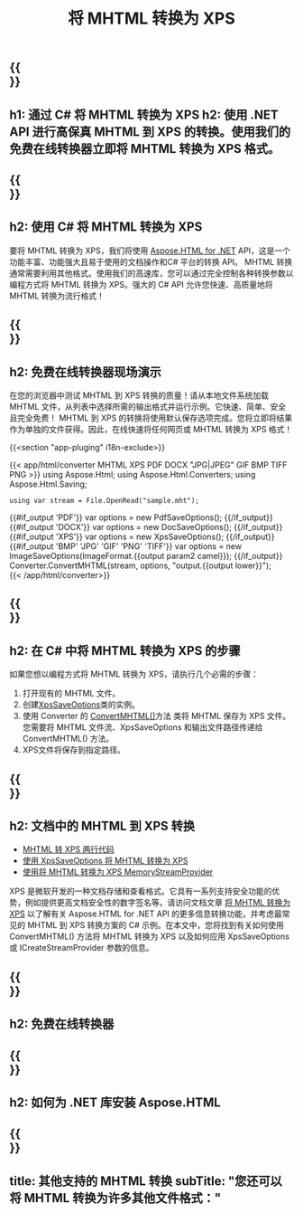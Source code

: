 ﻿---
translation: true
template: /templates/_template-conversion-child.md
title: 将 MHTML 转换为 XPS
description: 在 C# 中将 MHTML 转换为 XPS。在 ASP.NET 或任何 .NET 应用程序中轻松使用转换器 API。免费试用在线 MHTML 到 XPS 转换器！
url: /net/conversion/mhtml-to-xps/
family: html
platformtag: net
feature: conversion
informat: MHTML
outformat: XPS
otherformats: DOCX PDF GIF JPEG PNG TIFF BMP
---

{{<section banner>}}
---
h1: 通过 C# 将 MHTML 转换为 XPS
h2: 使用 .NET API 进行高保真 MHTML 到 XPS 的转换。使用我们的免费在线转换器立即将 MHTML 转换为 XPS 格式。
---

{{<section overview>}}
---
h2: 使用 C# 将 MHTML 转换为 XPS
---

要将 MHTML 转换为 XPS，我们将使用 [Aspose.HTML for .NET](https://products.aspose.com/html/net/) API，这是一个功能丰富、功能强大且易于使用的文档操作和C# 平台的转换 API。 MHTML 转换通常需要利用其他格式。使用我们的高速库，您可以通过完全控制各种转换参数以编程方式将 MHTML 转换为 XPS。强大的 C# API 允许您快速、高质量地将 MHTML 转换为流行格式！

{{<section demos>}}
---
h2: 免费在线转换器现场演示
---

在您的浏览器中测试 MHTML 到 XPS 转换的质量！请从本地文件系统加载 MHTML 文件，从列表中选择所需的输出格式并运行示例。它快速、简单、安全且完全免费！ MHTML 到 XPS 的转换将使用默认保存选项完成。您将立即将结果作为单独的文件获得。因此，在线快速将任何网页或 MHTML 转换为 XPS 格式！

{{<section "app-pluging" i18n-exclude>}}

{{< app/html/converter MHTML XPS PDF DOCX "JPG|JPEG" GIF BMP TIFF PNG >}}
using Aspose.Html;
using Aspose.Html.Converters;
using Aspose.Html.Saving;

    using var stream = File.OpenRead("sample.mht");
{{#if_output 'PDF'}}
    var options = new PdfSaveOptions();
{{/if_output}}
{{#if_output 'DOCX'}}
    var options = new DocSaveOptions();
{{/if_output}}
{{#if_output 'XPS'}}
    var options = new XpsSaveOptions();
{{/if_output}}
{{#if_output 'BMP' 'JPG' 'GIF' 'PNG' 'TIFF'}}
    var options = new ImageSaveOptions(ImageFormat.{{output param2 camel}});
{{/if_output}}
    Converter.ConvertMHTML(stream, options, "output.{{output lower}}");   
{{< /app/html/converter>}} 


{{<section steps>}}
---
h2: 在 C# 中将 MHTML 转换为 XPS 的步骤
---

如果您想以编程方式将 MHTML 转换为 XPS，请执行几个必需的步骤：

1. 打开现有的 MHTML 文件。
1. 创建[XpsSaveOptions](https://reference.aspose.com/html/net/aspose.html.saving/xpssaveoptions/)类的实例。
1. 使用 Converter 的 [ConvertMHTML()](https://reference.aspose.com/html/net/aspose.html.converters/converter/convertmhtml/#convertmhtml_29)方法 类将 MHTML 保存为 XPS 文件。您需要将 MHTML 文件流、XpsSaveOptions 和输出文件路径传递给 ConvertMHTML() 方法。
1. XPS文件将保存到指定路径。

{{<section documentation>}}
---
h2: 文档中的 MHTML 到 XPS 转换
---

  - <a href="https://docs.aspose.com/html/net/converting-between-formats/mhtml-to-xps/#mhtml-to-xps-by-two-lines-of-code" target="_blank">MHTML 转 XPS 两行代码</a>
  - <a href="https://docs.aspose.com/html/net/converting-between-formats/mhtml-to-xps/#convert-mhtml-to-xps-using-xpssaveoptions" target="_blank" >使用 XpsSaveOptions 将 MHTML 转换为 XPS</a>
  - <a href="https://docs.aspose.com/html/net/converting-between-formats/mhtml-to-xps/#output-stream-providers" target="_blank">使用将 MHTML 转换为 XPS MemoryStreamProvider</a>

XPS 是微软开发的一种文档存储和查看格式。它具有一系列支持安全功能的优势，例如提供更高文档安全性的数字签名等。请访问文档文章 [将 MHTML 转换为 XPS](https://docs.aspose.com/html/net/converting-between-formats/mhtml-to-xps/) 以了解有关 Aspose.HTML for .NET API 的更多信息转换功能，并考虑最常见的 MHTML 到 XPS 转换方案的 C# 示例。在本文中，您将找到有关如何使用 ConvertMHTML() 方法将 MHTML 转换为 XPS 以及如何应用 XpsSaveOptions 或 ICreateStreamProvider 参数的信息。

{{<section online-converters>}}
---
h2: 免费在线转换器
---

{{<section get-started>}}
---
h2: 如何为 .NET 库安装 Aspose.HTML
---

{{<section other-conversions>}}
---
title: 其他支持的 MHTML 转换
subTitle: "您还可以将 MHTML 转换为许多其他文件格式："
---